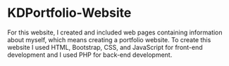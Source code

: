 # KDPortfolio-Website
For this website, I created and included web pages containing information about myself, which means creating a portfolio website. To create this website I used HTML, Bootstrap, CSS, and JavaScript for front-end development and I used PHP for back-end development.
